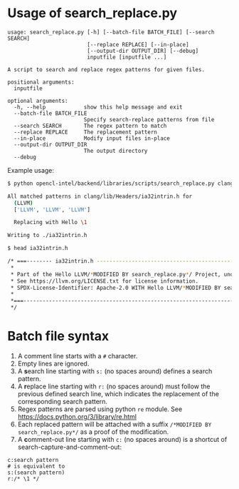 # Usage of search_replace.py

```
usage: search_replace.py [-h] [--batch-file BATCH_FILE] [--search SEARCH]
                         [--replace REPLACE] [--in-place]
                         [--output-dir OUTPUT_DIR] [--debug]
                         inputfile [inputfile ...]

A script to search and replace regex patterns for given files.

positional arguments:
  inputfile

optional arguments:
  -h, --help            show this help message and exit
  --batch-file BATCH_FILE
                        Specify search-replace patterns from file
  --search SEARCH       The regex pattern to match
  --replace REPLACE     The replacement pattern
  --in-place            Modify input files in-place
  --output-dir OUTPUT_DIR
                        The output directory
  --debug
```

Example usage:

```bash
$ python opencl-intel/backend/libraries/scripts/search_replace.py clang/lib/Headers/ia32intrin.h --output-dir=./ --search='(LLVM)' --replace='Hello \1' --debug

All matched patterns in clang/lib/Headers/ia32intrin.h for
  (LLVM)
  ['LLVM', 'LLVM', 'LLVM']

  Replacing with Hello \1

Writing to ./ia32intrin.h

$ head ia32intrin.h

/* ===-------- ia32intrin.h ---------------------------------------------------===
 *
 * Part of the Hello LLVM/*MODIFIED BY search_replace.py*/ Project, under the Apache License v2.0 with Hello LLVM/*MODIFIED BY search_replace.py*/ Exceptions.
 * See https://llvm.org/LICENSE.txt for license information.
 * SPDX-License-Identifier: Apache-2.0 WITH Hello LLVM/*MODIFIED BY search_replace.py*/-exception
 *
 *===-----------------------------------------------------------------------===
 */
```

# Batch file syntax

1. A comment line starts with a `#` character.
2. Empty lines are ignored.
3. A **s**earch line starting with `s:` (no spaces around) defines a search pattern.
4. A **r**eplace line starting with `r:` (no spaces around) must follow the previous defined search line, which indicates the replacement of the corresponding search pattern.
5. Regex patterns are parsed using python `re` module. See https://docs.python.org/3/library/re.html
6. Each replaced pattern will be attached with a suffix `/*MODIFIED BY search_replace.py*/` as a proof of the modification.
7. A **c**omment-out line starting with `c:` (no spaces around) is a shortcut of search-capture-and-comment-out:

```
c:search pattern
# is equivalent to
s:(search pattern)
r:/* \1 */
```
